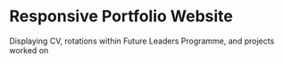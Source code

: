 # Responsive Portfolio Website

Displaying CV, rotations within Future Leaders Programme, and projects worked on

